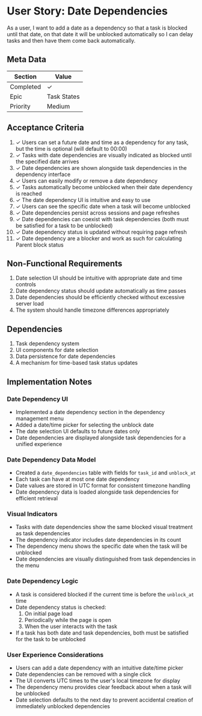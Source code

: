 # User Story: Date Dependencies

As a user, I want to add a date as a dependency so that a task is blocked until that date, on that date it will be unblocked automatically so I can delay tasks and then have them come back automatically.

## Meta Data
| Section | Value |
| ------- | ----- |
| Completed | ✓ |
| Epic | Task States |
| Priority | Medium |

## Acceptance Criteria

1. ✓ Users can set a future date and time as a dependency for any task, but the time is optional (will default to 00:00)
2. ✓ Tasks with date dependencies are visually indicated as blocked until the specified date arrives
3. ✓ Date dependencies are shown alongside task dependencies in the dependency interface
4. ✓ Users can easily modify or remove a date dependency
5. ✓ Tasks automatically become unblocked when their date dependency is reached
6. ✓ The date dependency UI is intuitive and easy to use
7. ✓ Users can see the specific date when a task will become unblocked
8. ✓ Date dependencies persist across sessions and page refreshes
9. ✓ Date dependencies can coexist with task dependencies (both must be satisfied for a task to be unblocked)
10. ✓ Date dependency status is updated without requiring page refresh
11. ✓ Date dependency are a blocker and work as such for calculating Parent block status

## Non-Functional Requirements

1. Date selection UI should be intuitive with appropriate date and time controls
2. Date dependency status should update automatically as time passes
3. Date dependencies should be efficiently checked without excessive server load
4. The system should handle timezone differences appropriately

## Dependencies

1. Task dependency system
2. UI components for date selection
3. Data persistence for date dependencies
4. A mechanism for time-based task status updates

## Implementation Notes

### Date Dependency UI
- Implemented a date dependency section in the dependency management menu
- Added a date/time picker for selecting the unblock date
- The date selection UI defaults to future dates only
- Date dependencies are displayed alongside task dependencies for a unified experience

### Date Dependency Data Model
- Created a `date_dependencies` table with fields for `task_id` and `unblock_at`
- Each task can have at most one date dependency
- Date values are stored in UTC format for consistent timezone handling
- Date dependency data is loaded alongside task dependencies for efficient retrieval

### Visual Indicators
- Tasks with date dependencies show the same blocked visual treatment as task dependencies
- The dependency indicator includes date dependencies in its count
- The dependency menu shows the specific date when the task will be unblocked
- Date dependencies are visually distinguished from task dependencies in the menu

### Date Dependency Logic
- A task is considered blocked if the current time is before the `unblock_at` time
- Date dependency status is checked:
  1. On initial page load
  2. Periodically while the page is open
  3. When the user interacts with the task
- If a task has both date and task dependencies, both must be satisfied for the task to be unblocked

### User Experience Considerations
- Users can add a date dependency with an intuitive date/time picker
- Date dependencies can be removed with a single click
- The UI converts UTC times to the user's local timezone for display
- The dependency menu provides clear feedback about when a task will be unblocked
- Date selection defaults to the next day to prevent accidental creation of immediately unblocked dependencies 